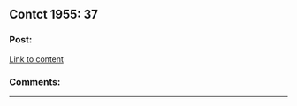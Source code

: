 ## Contct 1955: 37

### Post:

[Link to content](https://forums.spacebattles.com/posts/22640907/)

### Comments:

---

